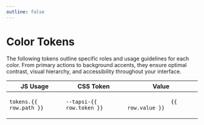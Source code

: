 ```yaml
---
outline: false
---
```

<script setup>
import tokens from "@tapsioss/theme/tokens";
import "@tapsioss/theme/css-variables";
import flattenTokens from '../utils/flattenTokens';

const {
  palette,
  color,
  radius,
  spacing,
  stroke,
  typography,
} = tokens;
</script>

# Color Tokens

The following tokens outline specific roles and usage guidelines for each color. From primary actions to background 
accents, they ensure optimal contrast, visual hierarchy, and accessibility throughout your interface.

<div class="table-wrapper">
  <table>
    <thead>
      <tr>
        <th>JS Usage</th>
        <th>CSS Token</th>
        <th>Value</th>
      </tr>
    </thead>
    <tbody>
      <tr v-for="row in flattenTokens(color, 'color')">
        <td><code>tokens.{{ row.path }}</code></td>
        <td><code>--tapsi-{{ row.token }}</code></td>
        <td>
          <div>
            <div :style="{marginRight: '4px', verticalAlign: 'middle', background: row.value,width: '20px',height: '20px', display: 'inline-block', borderRadius: '4px'}"></div>
            <code>
              {{ row.value }}
            </code>
          </div>
        </td>
      </tr>
    </tbody>
  </table>
</div>
